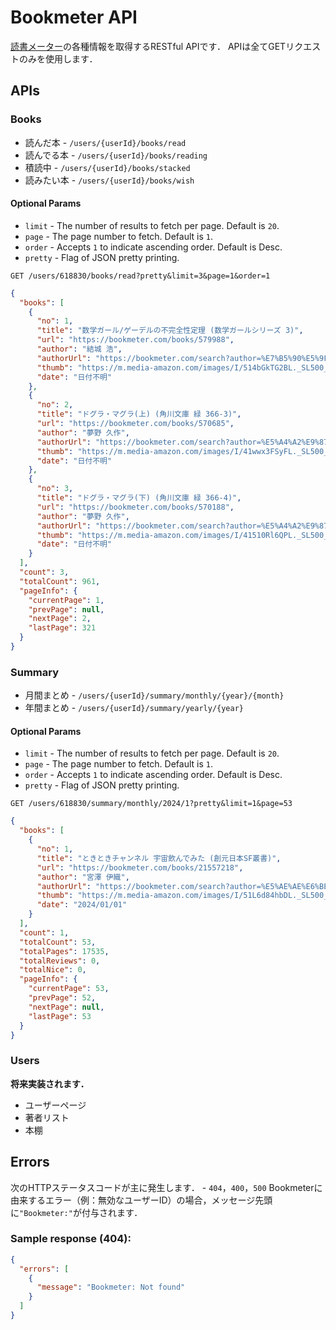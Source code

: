 # Bookmeter API

[読書メーター](https://bookmeter.com/)の各種情報を取得するRESTful APIです．
APIは全てGETリクエストのみを使用します．

## APIs

### Books

- 読んだ本 - `/users/{userId}/books/read`
- 読んでる本 - `/users/{userId}/books/reading`
- 積読中 - `/users/{userId}/books/stacked`
- 読みたい本 - `/users/{userId}/books/wish`

#### Optional Params

- `limit` - The number of results to fetch per page. Default is `20`.
- `page` - The page number to fetch. Default is `1`.
- `order` - Accepts `1` to indicate ascending order. Default is Desc.
- `pretty` - Flag of JSON pretty printing.

```http
GET /users/618830/books/read?pretty&limit=3&page=1&order=1
```

```json
{
  "books": [
    {
      "no": 1,
      "title": "数学ガール/ゲーデルの不完全性定理 (数学ガールシリーズ 3)",
      "url": "https://bookmeter.com/books/579988",
      "author": "結城 浩",
      "authorUrl": "https://bookmeter.com/search?author=%E7%B5%90%E5%9F%8E+%E6%B5%A9",
      "thumb": "https://m.media-amazon.com/images/I/514bGkTG2BL._SL500_.jpg",
      "date": "日付不明"
    },
    {
      "no": 2,
      "title": "ドグラ・マグラ(上) (角川文庫 緑 366-3)",
      "url": "https://bookmeter.com/books/570685",
      "author": "夢野 久作",
      "authorUrl": "https://bookmeter.com/search?author=%E5%A4%A2%E9%87%8E+%E4%B9%85%E4%BD%9C",
      "thumb": "https://m.media-amazon.com/images/I/41wwx3FSyFL._SL500_.jpg",
      "date": "日付不明"
    },
    {
      "no": 3,
      "title": "ドグラ・マグラ(下) (角川文庫 緑 366-4)",
      "url": "https://bookmeter.com/books/570188",
      "author": "夢野 久作",
      "authorUrl": "https://bookmeter.com/search?author=%E5%A4%A2%E9%87%8E+%E4%B9%85%E4%BD%9C",
      "thumb": "https://m.media-amazon.com/images/I/41510Rl6QPL._SL500_.jpg",
      "date": "日付不明"
    }
  ],
  "count": 3,
  "totalCount": 961,
  "pageInfo": {
    "currentPage": 1,
    "prevPage": null,
    "nextPage": 2,
    "lastPage": 321
  }
}
```

### Summary

- 月間まとめ - `/users/{userId}/summary/monthly/{year}/{month}`
- 年間まとめ - `/users/{userId}/summary/yearly/{year}`

#### Optional Params

- `limit` - The number of results to fetch per page. Default is `20`.
- `page` - The page number to fetch. Default is `1`.
- `order` - Accepts `1` to indicate ascending order. Default is Desc.
- `pretty` - Flag of JSON pretty printing.

```http
GET /users/618830/summary/monthly/2024/1?pretty&limit=1&page=53
```

```json
{
  "books": [
    {
      "no": 1,
      "title": "ときときチャンネル 宇宙飲んでみた (創元日本SF叢書)",
      "url": "https://bookmeter.com/books/21557218",
      "author": "宮澤 伊織",
      "authorUrl": "https://bookmeter.com/search?author=%E5%AE%AE%E6%BE%A4+%E4%BC%8A%E7%B9%94",
      "thumb": "https://m.media-amazon.com/images/I/51L6d84hbDL._SL500_.jpg",
      "date": "2024/01/01"
    }
  ],
  "count": 1,
  "totalCount": 53,
  "totalPages": 17535,
  "totalReviews": 0,
  "totalNice": 0,
  "pageInfo": {
    "currentPage": 53,
    "prevPage": 52,
    "nextPage": null,
    "lastPage": 53
  }
}
```

### Users

**将来実装されます．**

- ユーザーページ
- 著者リスト
- 本棚

## Errors

次のHTTPステータスコードが主に発生します． - `404`，`400`，`500`
Bookmeterに由来するエラー（例：無効なユーザーID）の場合，メッセージ先頭に`"Bookmeter:"`が付与されます．

### Sample response (404):

```json
{
  "errors": [
    {
      "message": "Bookmeter: Not found"
    }
  ]
}
```